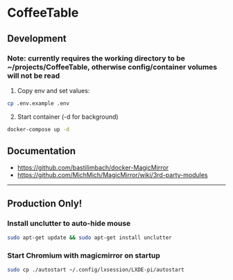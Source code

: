 # CoffeeTable

## Development

### Note: currently requires the working directory to be ~/projects/CoffeeTable, otherwise config/container volumes will not be read

1. Copy env and set values:
```sh
cp .env.example .env
```
2. Start container (-d for background)
```sh
docker-compose up -d
```

## Documentation
- https://github.com/bastilimbach/docker-MagicMirror
- https://github.com/MichMich/MagicMirror/wiki/3rd-party-modules

---

## Production Only!

### Install unclutter to auto-hide mouse
```sh
sudo apt-get update && sudo apt-get install unclutter
```

### Start Chromium with magicmirror on startup
```sh
sudo cp ./autostart ~/.config/lxsession/LXDE-pi/autostart
```
